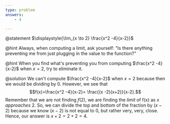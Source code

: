 ```yaml
---
type: problem
answers:
	- 4

---
```


@statement
$\displaystyle{\lim_{x \to 2} \frac{x^2 -4}{x-2}}$

@hint
Always, when computing a limit, ask yourself: "Is there anything preventing me from just plugging in the value to the function?"

@hint
When you find what's preventing you from computing  $\frac{x^2 -4}{x-2}$  when  $x=2$, try to eliminate it.

@solution
We can't compute $\frac{x^2 -4}{x-2}$  when  $x=2$ because then we would be dividing by $0$. However, we see that
$$f(x)=\frac{x^2 -4}{x-2}= \frac{(x -2)(x+2)}{x-2}.$$
Remember that we are not finding $f(2)$, we are finding the _limit_ of f(x) as x _approaches_ 2. So, we can divide the top and bottom of the fraction by $(x−2)$ because we know $(x−2)$ is not equal to $0$, but rather very, very, close. Hence, our answer is $x+2=2+2=4$.
<!--stackedit_data:
eyJoaXN0b3J5IjpbLTc5MzE1MTk5N119
-->